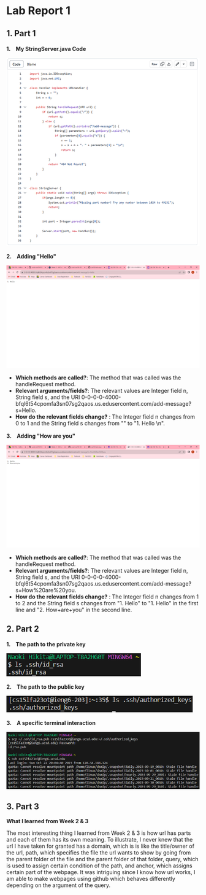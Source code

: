 # Lab Report 1
## 1. Part 1
**1.　My StringServer.java Code**

![Image](StringServer.png)

**2.　Adding "Hello"**

![Image](Hello.png)

* **Which methods are called?**: The method that was called was the handleRequest method.
* **Relevant arguments/fields?**: The relevant values are Integer field n, String field s, and the URI 0-0-0-0-4000-bfql6t54cpomfa3sn07sg2qaos.us.edusercontent.com/add-message?s=Hello.
* **How do the relevant fields change?** : The Integer field n changes from 0 to 1 and the String field s changes from "" to "1. Hello \n".

**3.　Adding "How are you"**

![Image](How%20are%20you.png)

* **Which methods are called?**: The method that was called was the handleRequest method.
* **Relevant arguments/fields?**: The relevant values are Integer field n, String field s, and the URI 0-0-0-0-4000-bfql6t54cpomfa3sn07sg2qaos.us.edusercontent.com/add-message?s=How%20are%20you.
* **How do the relevant fields change?** : The Integer field n changes from 1 to 2 and the String field s changes from "1. Hello" to "1. Hello" in the first line and "2. How+are+you" in the second line.

## 2. Part 2
**1.　The path to the private key**

![Image](private%20key%20path.png)

**2.　The path to the public key**

![Image](public%20key%20path.png)

**3.　A specific terminal interaction**

![Image](terminal%20interaction.png)

## 3. Part 3
**What I learned from Week 2 & 3**

The most interesting thing I learned from Week 2 & 3 is how url has parts and each of them has its own meaning. To illustrate, I never knew that the url I have taken for granted has a domain, which is is like the title/owner of the url, path, which specifies the file the url wants to show by going from the parent folder of the file and the parent folder of that folder, query, which is used to assign certain condition of the path, and anchor, which assigns certain part of the webpage. It was intriguing since I know how url works, I am able to make webpages using github which behaves differently depending on the argument of the query. 

